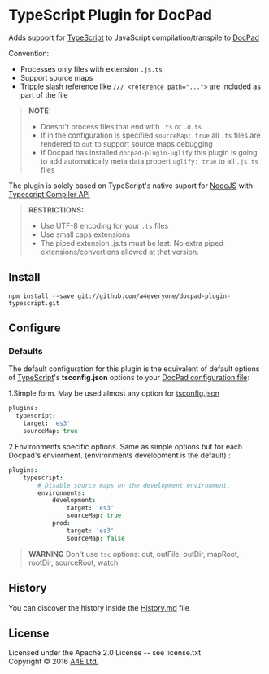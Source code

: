 # TypeScript Plugin for DocPad
Adds support for [TypeScript](http://Typescriptlang.org/) to JavaScript compilation/transpile to [DocPad](https://docpad.org)

Convention:
  * Processes only files with extension `.js.ts`
  * Support source maps
  * Tripple slash reference like `/// <reference path="...">` are included as part of the file

> **NOTE:** 
> * Doesnt't process files that end with `.ts` or `.d.ts`
> * If in the configuration is specified `sourceMap: true` all `.ts` files are rendered to `out` to support source maps debugging
> * If Docpad has installed `docpad-plugin-uglify` this plugin is going to add automatically meta data propert `uglify: true` to all `.js.ts` files

The plugin is solely based on TypeScript's native suport for [NodeJS](https://nodejs.org/) with [Typescript Compiler API](https://github.com/Microsoft/TypeScript/wiki/Using-the-Compiler-API)

> **RESTRICTIONS:**
> * Use UTF-8 encoding for your `.ts` files
> * Use small caps extensions
> * The piped extension .js.ts must be last. No extra piped extensions/convertions allowed at that version.

## Install

```
npm install --save git://github.com/a4everyone/docpad-plugin-typescript.git

```

## Configure

### Defaults

The default configuration for this plugin is the equivalent of default options of [TypeScript](http://Typescriptlang.org/)'s **tsconfig.json** options to your [DocPad configuration file](http://docpad.org/docs/config):

1.Simple form. May be used almost any option for [tsconfig.json](https://www.typescriptlang.org/docs/handbook/compiler-options.html)

``` coffee
plugins:
  typescript:
    target: 'es3'
    sourceMap: true
```

2.Environments specific options. Same as simple options but for each Docpad's enviorment. (environments development is the default) :

``` coffee
plugins:
	typescript:
		# Disable source maps on the development environment.
		environments:
			development:
				target: 'es3'
				sourceMap: true
			prod:
				target: 'es3'
				sourceMap: false			
```

> **WARNING**
> Don't use `tsc` options: out, outFile, outDir, mapRoot, rootDir, sourceRoot, watch

## History
You can discover the history inside the [History.md](/History.md) file


## License
Licensed under the Apache 2.0 License -- see license.txt
<br/>Copyright &copy; 2016 [A4E Ltd.](http://a4everyone.com)

